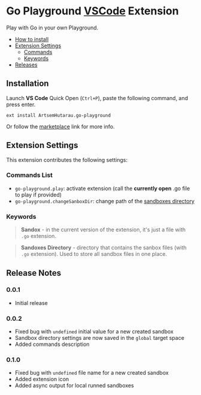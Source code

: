 # Go Playground [VSCode](https://code.visualstudio.com/) Extension

Play with Go in your own Playground.

- [How to install](#installation)
- [Extension Settings](#extension-settings)
  - [Commands](#commands-list)
  - [Keywords](#keywords)
- [Releases]()

## Installation

Launch __VS Code__ Quick Open (`Ctrl+P`), paste the following command, and press enter.
```
ext install ArtsemHutarau.go-playground
```

Or follow the [marketplace](https://marketplace.visualstudio.com/items?itemName=ArtsemHutarau.go-playground) link for more info.

## Extension Settings

This extension contributes the following settings:

### Commands List

* `go-playground.play`: activate extension (call the **currently open** .go file to play if provided)
* `go-playground.changeSanboxDir`: change path of the [sandboxes directory](#keywords)

### Keywords

> **Sandox** - in the current version of the extension, it's just a file with `.go` extension.

> **Sandoxes Directory** - directory that contains the sanbox files (with `.go` extension). Used to store all sandbox files in one place.



## Release Notes

### 0.0.1

- Initial release

### 0.0.2

- Fixed bug with `undefined` initial value for a new created sandbox
- Sandbox directory settings are now saved in the `global` target space
- Added commands description

### 0.1.0

- Fixed bug with `undefined` file name for a new created sandbox
- Added extension icon
- Added async output for local runned sandboxes
